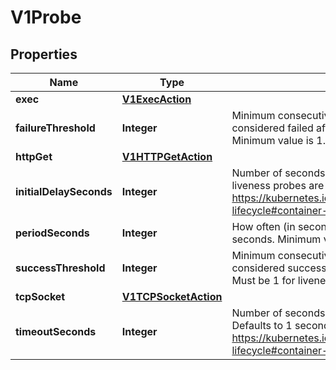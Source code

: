 

# V1Probe

## Properties

Name | Type | Description | Notes
------------ | ------------- | ------------- | -------------
**exec** | [**V1ExecAction**](V1ExecAction.md) |  |  [optional]
**failureThreshold** | **Integer** | Minimum consecutive failures for the probe to be considered failed after having succeeded. Defaults to 3. Minimum value is 1. |  [optional]
**httpGet** | [**V1HTTPGetAction**](V1HTTPGetAction.md) |  |  [optional]
**initialDelaySeconds** | **Integer** | Number of seconds after the container has started before liveness probes are initiated. More info: https://kubernetes.io/docs/concepts/workloads/pods/pod-lifecycle#container-probes |  [optional]
**periodSeconds** | **Integer** | How often (in seconds) to perform the probe. Default to 10 seconds. Minimum value is 1. |  [optional]
**successThreshold** | **Integer** | Minimum consecutive successes for the probe to be considered successful after having failed. Defaults to 1. Must be 1 for liveness. Minimum value is 1. |  [optional]
**tcpSocket** | [**V1TCPSocketAction**](V1TCPSocketAction.md) |  |  [optional]
**timeoutSeconds** | **Integer** | Number of seconds after which the probe times out. Defaults to 1 second. Minimum value is 1. More info: https://kubernetes.io/docs/concepts/workloads/pods/pod-lifecycle#container-probes |  [optional]



